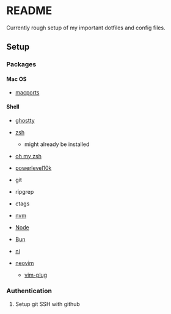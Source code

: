 # README

Currently rough setup of my important dotfiles and config files.

## Setup

### Packages

#### Mac OS

* [macports](https://ports.macports.org/)

#### Shell

* [ghostty](https://ghostty.org/download)
* [zsh](https://github.com/ohmyzsh/ohmyzsh/wiki/Installing-ZSH#install-and-set-up-zsh-as-default)
    * might already be installed
* [oh my zsh](https://ohmyz.sh/)
* [powerlevel10k](https://github.com/romkatv/powerlevel10k)

* git
* ripgrep
* ctags
* [nvm](https://github.com/nvm-sh/nvm)
* [Node](https://nodejs.org/en/download)
* [Bun](https://bun.sh/docs/installation)
* [ni](https://github.com/antfu-collective/ni)
* [neovim](https://github.com/neovim/neovim/blob/master/INSTALL.md)
    * [vim-plug](https://github.com/junegunn/vim-plug)

### Authentication

1. Setup git SSH with github
